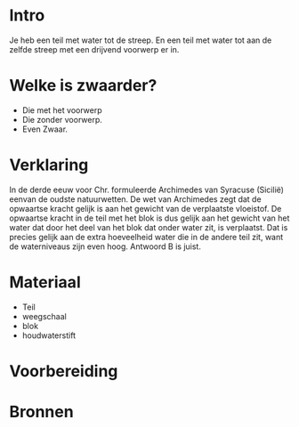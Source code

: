 # Intro
Je heb een teil met water tot de streep. En een teil met water tot  aan de zelfde streep met een drijvend voorwerp er in. 

# Welke is zwaarder?
- Die met het voorwerp
- Die zonder voorwerp.
- Even Zwaar.
  
# Verklaring
In de derde eeuw voor Chr. formuleerde Archimedes van Syracuse (Sicilië) eenvan de oudste natuurwetten. De wet van Archimedes zegt dat de opwaartse kracht gelijk is aan het gewicht van de verplaatste vloeistof. De opwaartse kracht in de teil met het blok is dus gelijk aan het gewicht van het water dat door het deel van het blok dat onder water zit, is verplaatst. Dat is precies gelijk aan de extra hoeveelheid water die in de andere teil zit, want de waterniveaus zijn even hoog. Antwoord B is juist. 

# Materiaal
- Teil
- weegschaal
- blok
- houdwaterstift

# Voorbereiding

# Bronnen
